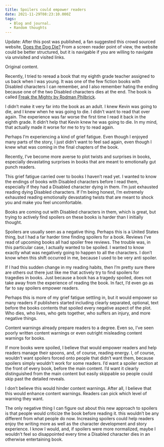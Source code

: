 ```yaml
---
title: Spoilers could empower readers
date: 2021-11-29T08:23:10.000Z
tags:
  - Blog and journal.
  - Random thoughts
---
```


Update: After this post was published, a fan suggested this crowd sourced website, [Does the Dog Die?](https://www.doesthedogdie.com/is-someone-gaslighted?yesNo=yes&type=14) From a screen reader point of view, the website could be better structured, but it is navigable if you are willing to navigate via unvisited and visited links.

Original content.

Recently, I tried to reread a book that my eighth grade teacher assigned to us back when I was young. It was one of the few fiction books with Disabled characters I can remember, and I also remember hating the ending because one of the two Disabled characters dies at the end. The book is called [Freak the Mighty by Rodman Philbrick](https://www.overdrive.com/media/1712730/freak-the-mighty).

I didn’t make it very far into the book as an adult. I knew Kevin was going to die, and I knew when he was going to die. I didn’t want to read that over again. The experience was far worse the first time I read it back in the eighth grade. It didn’t help that Kevin knew he was going to die. In my mind, that actually made it worse for me to try to read again.

Perhaps I’m experiencing a kind of grief fatigue. Even though I enjoyed many parts of the story, I just didn’t want to feel sad again, even though I knew what was coming in the final chapters of the book.

Recently, I’ve become more averse to plot twists and surprises in books, especially devastating surprises in books that are meant to emotionally gut punch readers.

This grief fatigue carried over to books I haven’t read yet. I wanted to know the endings of books with Disabled characters before I read them, especially if they had a Disabled character dying in them. I’m just exhausted reading dying Disabled characters. If I’m being honest, I’m extremely exhausted reading emotionally devastating twists that are meant to shock you and make you feel uncomfortable.

Books are coming out with Disabled characters in them, which is great, but trying to actively find spoilers on these books is harder than I initially thought.

Spoilers are usually seen as a negative thing. Perhaps this is a United States thing, but I had a far harder time finding spoilers for a book. Reviews I’ve read of upcoming books all had spoiler free reviews. The trouble was, in this particular case, I actually wanted to be spoiled. I wanted to know exactly what was negatively going to happen to all the characters. I don’t know when this shift occurred in me, because I used to be very anti spoiler.

If I had this sudden change in my reading habits, then I’m pretty sure there are others out there just like me that actively try to find spoilers for tragedies in books. Just because a book has a tragedy spoiled, does not take away from the experience of reading the book. In fact, I’d even go as far to say spoilers empower readers.

Perhaps this is more of my grief fatigue settling in, but it would empower so many readers if publishers started including clearly separated, optional, text before the books contents that spoiled every negative aspect of the plot. Who dies, who lives, who gets together, who suffers an injury, and more negative things.

Content warnings already prepare readers to a degree. Even so, I’ve seen poorly written content warnings or even outright misleading content warnings for books.

If more books were spoiled, I believe that would empower readers and help readers manage their spoons, and, of course, reading energy. I, of course, wouldn’t want spoilers forced onto people that didn’t want them, because spoilers simply wouldn’t work for some readers. I’d want a spoiler section at the front of every book, before the main content. I’d want it clearly distinguished from the main content but easily skippable so people could skip past the detailed reveals.

I don’t believe this would hinder content warnings. After all, I believe that this would enhance content warnings. Readers can pick which level of warning they want.

The only negative thing I can figure out about this new approach to spoilers is that people would criticize the book before reading it. this wouldn’t be any different from what people do now. Increasing spoilers could help readers enjoy the writing more as well as the character development and story experience. I know I would, and, if spoilers were more normalized, maybe I wouldn’t feel so disappointed every time a Disabled character dies in an otherwise entertaining book.
